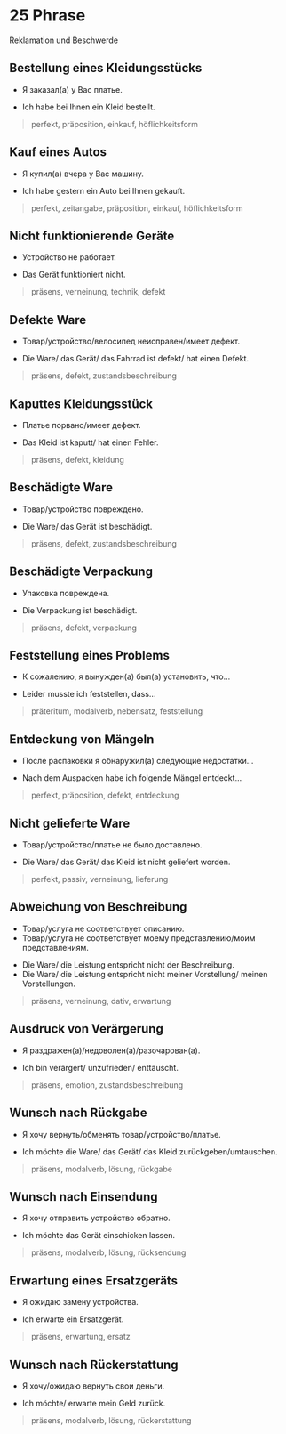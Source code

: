 # 25 Phrase

Reklamation und Beschwerde

## Bestellung eines Kleidungsstücks
- Я заказал(а) у Вас платье.
* Ich habe bei Ihnen ein Kleid bestellt.
> perfekt, präposition, einkauf, höflichkeitsform

## Kauf eines Autos
- Я купил(а) вчера у Вас машину.
* Ich habe gestern ein Auto bei Ihnen gekauft.
> perfekt, zeitangabe, präposition, einkauf, höflichkeitsform

## Nicht funktionierende Geräte
- Устройство не работает.
* Das Gerät funktioniert nicht.
> präsens, verneinung, technik, defekt

## Defekte Ware
- Товар/устройство/велосипед неисправен/имеет дефект.
* Die Ware/ das Gerät/ das Fahrrad ist defekt/ hat einen Defekt.
> präsens, defekt, zustandsbeschreibung

## Kaputtes Kleidungsstück
- Платье порвано/имеет дефект.
* Das Kleid ist kaputt/ hat einen Fehler.
> präsens, defekt, kleidung

## Beschädigte Ware
- Товар/устройство повреждено.
* Die Ware/ das Gerät ist beschädigt.
> präsens, defekt, zustandsbeschreibung

## Beschädigte Verpackung
- Упаковка повреждена.
* Die Verpackung ist beschädigt.
> präsens, defekt, verpackung

## Feststellung eines Problems
- К сожалению, я вынужден(а) был(а) установить, что...
* Leider musste ich feststellen, dass...
> präteritum, modalverb, nebensatz, feststellung

## Entdeckung von Mängeln
- После распаковки я обнаружил(а) следующие недостатки...
* Nach dem Auspacken habe ich folgende Mängel entdeckt...
> perfekt, präposition, defekt, entdeckung

## Nicht gelieferte Ware
- Товар/устройство/платье не было доставлено.
* Die Ware/ das Gerät/ das Kleid ist nicht geliefert worden.
> perfekt, passiv, verneinung, lieferung

## Abweichung von Beschreibung
- Товар/услуга не соответствует описанию.
- Товар/услуга не соответствует моему представлению/моим представлениям.
* Die Ware/ die Leistung entspricht nicht der Beschreibung.
* Die Ware/ die Leistung entspricht nicht meiner Vorstellung/ meinen Vorstellungen.
> präsens, verneinung, dativ, erwartung

## Ausdruck von Verärgerung
- Я раздражен(а)/недоволен(а)/разочарован(а).
* Ich bin verärgert/ unzufrieden/ enttäuscht.
> präsens, emotion, zustandsbeschreibung

## Wunsch nach Rückgabe
- Я хочу вернуть/обменять товар/устройство/платье.
* Ich möchte die Ware/ das Gerät/ das Kleid zurückgeben/umtauschen.
> präsens, modalverb, lösung, rückgabe

## Wunsch nach Einsendung
- Я хочу отправить устройство обратно.
* Ich möchte das Gerät einschicken lassen.
> präsens, modalverb, lösung, rücksendung

## Erwartung eines Ersatzgeräts
- Я ожидаю замену устройства.
* Ich erwarte ein Ersatzgerät.
> präsens, erwartung, ersatz

## Wunsch nach Rückerstattung
- Я хочу/ожидаю вернуть свои деньги.
* Ich möchte/ erwarte mein Geld zurück.
> präsens, modalverb, lösung, rückerstattung